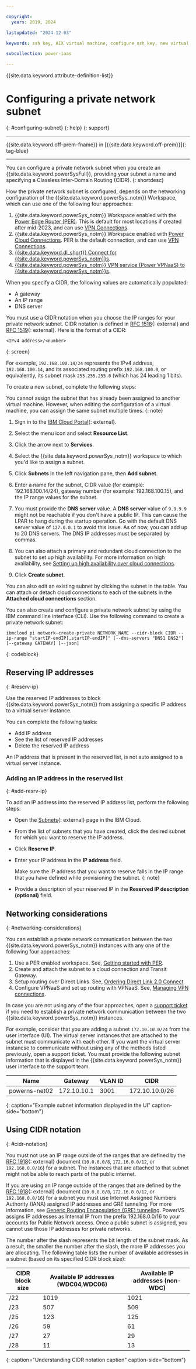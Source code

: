 ```yaml
---

copyright:
  years: 2019, 2024

lastupdated: "2024-12-03"

keywords: ssh key, AIX virtual machine, configure ssh key, new virtual server, public ssh key, connecting private subnets, gateway, CIDR, reserve IP, DNS

subcollection: power-iaas

---
```


{{site.data.keyword.attribute-definition-list}}

# Configuring a private network subnet
{: #configuring-subnet}
{: help}
{: support}

---



{{site.data.keyword.off-prem-fname}} in [{{site.data.keyword.off-prem}}]{: tag-blue}


---

You can configure a private network subnet when you create an {{site.data.keyword.powerSysFull}}, providing your subnet a name and specifying a Classless Inter-Domain Routing (CIDR).
{: shortdesc}

How the private network subnet is configured, depends on the networking configuration of the {{site.data.keyword.powerSys_notm}} Workspace, which can use one of the following four approaches:
1. {{site.data.keyword.powerSys_notm}} Workspace enabled with the [Power Edge Router (PER)](/docs/power-iaas?topic=power-iaas-per). This is default for most locations if created after mid-2023, and can use [VPN Connections](/docs/power-iaas?topic=power-iaas-VPN-connections).
2. {{site.data.keyword.powerSys_notm}} Workspace enabled with [Power Cloud Connections](/docs/power-iaas?topic=power-iaas-cloud-connections). PER is the default connection, and can use [VPN Connections](/docs/power-iaas?topic=power-iaas-VPN-connections).
3. [{{site.data.keyword.dl_short}} Connect for {{site.data.keyword.powerSys_notm}}s](/docs/power-iaas?topic=power-iaas-ordering-direct-link-connect).
4. [{{site.data.keyword.powerSys_notm}} VPN service (Power VPNaaS) to {{site.data.keyword.powerSys_notm}}s](/docs/power-iaas?topic=power-iaas-VPN-connections-deprecated).

When you specify a CIDR, the following values are automatically populated:
- A gateway
- An IP range
- DNS server

You must use a CIDR notation when you choose the IP ranges for your private network subnet. CIDR notation is defined in [RFC 1518](https://tools.ietf.org/html/rfc1518){: external} and [RFC 1519](https://tools.ietf.org/html/rfc1519){: external}.
Here is the format of a CIDR:
```shell
<IPv4 address>/<number>
```
{: screen}

For example, `192.168.100.14/24` represents the IPv4 address, `192.168.100.14`, and its associated routing prefix `192.168.100.0`, or equivalently, its subnet mask `255.255.255.0` (which has 24 leading 1 bits).

To create a new subnet, complete the following steps:

You cannot assign the subnet that has already been assigned to another virtual machine. However, when editing the configuration of a virtual machine, you can assign the same subnet multiple times.
{: note}

1. Sign in to the [IBM Cloud Portal](https://cloud.ibm.com){: external}.

2. Select the menu icon and select **Resource List**.

3. Click the arrow next to **Services**.

4. Select the {{site.data.keyword.powerSys_notm}} workspace to which you'd like to assign a subnet.

5. Click **Subnets** in the left navigation pane, then **Add subnet**.

6. Enter a name for the subnet, CIDR value (for example: 192.168.100.14/24), gateway number (for example: 192.168.100.15), and the IP range values for the subnet.

7. You must provide the **DNS server** value.
    A **DNS server** value of `9.9.9.9` might not be reachable if you don't have a public IP. This can cause the LPAR to hang during the startup operation. Go with the default DNS server value of `127.0.0.1` to avoid this issue. As of now, you can add up to 20 DNS servers. The DNS IP addresses must be separated by commas.

8. You can also attach a primary and redundant cloud connection to the subnet to set up high availability. For more information on high availability, see [Setting up high availability over cloud connections](https://cloud.ibm.com/docs/power-iaas?topic=power-iaas-cloud-connections#ha-availability-cloud-connections).

9.  Click **Create subnet**.

You can also edit an existing subnet by clicking the subnet in the table. You can attach or detach cloud connections to each of the subnets in the **Attached cloud connections** section.

You can also create and configure a private network subnet by using the IBM command line interface (CLI). Use the following command to create a private network subnet:

```shell
ibmcloud pi network-create-private NETWORK_NAME --cidr-block CIDR --ip-range "startIP-endIP[,startIP-endIP]" [--dns-servers "DNS1 DNS2"] [--gateway GATEWAY] [--json]
```
{: codeblock}

## Reserving IP addresses
{: #reserv-ip}

Use the reserved IP addresses to block {{site.data.keyword.powerSys_notm}} from assigning a specific IP address to a virtual server instance.

You can complete the following tasks:
- Add IP address
- See the list of reserved IP addresses
- Delete the reserved IP address

An IP address that is present in the reserved list, is not auto assigned to a virtual server instance.

### Adding an IP address in the reserved list
{: #add-resrv-ip}

To add an IP address into the reserved IP address list, perform the following steps:
* Open the [Subnets](https://cloud.ibm.com/power/subnets){: external} page in the IBM Cloud.
* From the list of subnets that you have created, click the desired subnet for which you want to reserve the IP address.
* Click **Reserve IP**.
* Enter your IP address in the **IP address** field.

   Make sure the IP address that you want to reserve falls in the IP range that you have defined while provisioning the subnet.
   {: note}

* Provide a description of your reserved IP in the **Reserved IP description (optional)** field.

## Networking considerations
{: #networking-considerations}

You can establish a private network communication between the two {{site.data.keyword.powerSys_notm}} instances with any one of the following four approaches:
1.	Use a PER enabled workspace. See, [Getting started with PER](/docs/power-iaas?topic=power-iaas-per).
2.	Create and attach the subnet to a cloud connection and Transit Gateway.
3.	Setup routing over Direct Links. See, [Ordering Direct Link 2.0 Connect](/docs/power-iaas?topic=power-iaas-ordering-direct-link-connect#order-direct-link-connect-2.0)
4.	Configure VPNaaS and set up routing with VPNaaS. See, [Managing VPN connections](/docs/power-iaas?topic=power-iaas-VPN-connections).

In case you are not using any of the four approaches, open a [support ticket](/docs/power-iaas?topic=power-iaas-getting-help-and-support) if you need to establish a private network communication between the two {{site.data.keyword.powerSys_notm}} instances.




For example, consider that you are adding a subnet `172.10.10.0/24` from the user interface (UI).  The virtual server instances that are attached to the subnet must communicate with each other. If you want the virtual server instancse to communicate without using any of the methods listed previously, open a support ticket. You must provide the following subnet information that is displayed in the {{site.data.keyword.powerSys_notm}} user interface to the support team.


| Name          |  Gateway     | VLAN ID | CIDR       |
| ------------- |  ----------- | ------- | ---------- |
| powerns-net02 |  172.10.10.1 | 3001    | 172.10.10.0/26 |
{: caption="Example subnet information displayed in the UI" caption-side="bottom"}









## Using CIDR notation
{: #cidr-notation}



You must not use an IP range outside of the ranges that are defined by the [RFC 1918](https://tools.ietf.org/html/rfc1918){: external} document (`10.0.0.0/8`, `172.16.0.0/12`, or `192.168.0.0/16`) for a subnet. The instances that are attached to that subnet might not be able to reach parts of the public internet.

If you are using an IP range outside of the ranges that are defined by the [RFC 1918](https://tools.ietf.org/html/rfc1918){: external} document (`10.0.0.0/8`, `172.16.0.0/12`, or `192.168.0.0/16`) for a subnet you must use Internet Assigned Numbers Authority (IANA) assigned IP addresses and GRE tunneling. For more information, see [Generic Routing Encapsulation (GRE) tunneling](/docs/power-iaas?topic=power-iaas-cloud-connections#configure-gre-tunnel). PowerVS assigns IP addresses as Internal IP from the prefix 192.168.0.0/16 to your accounts for Public Network access. Once a public subnet is assigned, you cannot use those IP addresses for private networks.





The number after the slash represents the bit length of the subnet mask. As a result, the smaller the number after the slash, the more IP addresses you are allocating. The following table lists the number of available addresses in a subnet (based on its specified CIDR block size):

| CIDR block size | Available IP addresses (WDC04,WDC06) | Available IP addresses (non-WDC) |
| --------------- | ------------------------------ | ---------------------------------- |
|      /22        |        1019                    |          1021                      |
|      /23        |         507                    |           509                      |
|      /25        |         123                    |           125                      |
|      /26        |          59                    |            61                      |
|      /27        |          27                    |            29                      |
|      /28        |          11                    |            13                      |
{: caption="Understanding CIDR notation caption" caption-side="bottom"}
